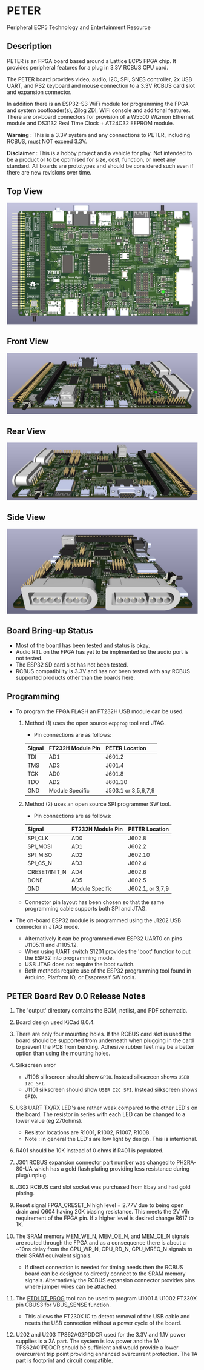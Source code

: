 # PETER
Peripheral ECP5 Technology and Entertainment Resource

## Description
PETER is an FPGA board based around a Lattice ECP5 FPGA chip. It provides peripheral features for a plug in 3.3V RCBUS CPU card. 

The PETER board provides video, audio, I2C, SPI, SNES controller, 2x USB UART, and PS2 keyboard and mouse connection to a 3.3V RCBUS card slot and expansion connector. 

In addition there is an ESP32-S3 WiFi module for programming the FPGA and system bootloader(s), Zilog ZDI, WiFi console and additonal features. There are on-board connectors for provision of a W5500 Wizmon Ethernet module and DS3132 Real Time Clock + AT24C32 EEPROM module.

**Warning** : This is a 3.3V system and any connections to PETER, including RCBUS, must NOT exceed 3.3V.

**Disclaimer** : This is a hobby project and a vehicle for play. Not intended to be a product or to be optimised for size, cost, function, or meet any standard. All boards are prototypes and should be considered such even if there are new revisions over time.

## Top View
![PETER Top View Board Image](output/PETER_V0_3d_Top.jpg "Top View of the Peripheral ECP5 Technology and Entertainment Resource board.")

## Front View
![PETER Front View Board Image](output/PETER_V0_3d_Front2.jpg "Top View of the Peripheral ECP5 Technology and Entertainment Resource board.")

## Rear View
![PETER Rear View Board Image](output/PETER_V0_3d_Rear2.jpg "Top View of the Peripheral ECP5 Technology and Entertainment Resource board.")

## Side View
![PETER Side View Board Image](output/PETER_V0_3d_Side.jpg "Top View of the Peripheral ECP5 Technology and Entertainment Resource board.")

## Board Bring-up Status
   - Most of the board has been tested and status is okay.
   - Audio RTL on the FPGA has yet to be implmented so the audio port is not tested.
   - The ESP32 SD card slot has not been tested.
   - RCBUS compatibility is 3.3V and has not been tested with any RCBUS supported products other than the boards here.

## Programming
* To program the FPGA FLASH an FT232H USB module can be used.
   1. Method (1) uses the open source `ecpprog` tool and JTAG. 
       - Pin connections are as follows:

      | Signal        |  FT232H Module Pin  | PETER Location |
      | ------------- | ------------------- | ---------------- |
      | TDI           | AD1 | J601.2 |
      | TMS           | AD3 | J601.4 |
      | TCK           | AD0 | J601.8 |
      | TDO           | AD2 | J601.10 |
      | GND      | Module Specific | J503.1 or 3,5,6,7,9 |

   2. Method (2) uses an open source SPI programmer SW tool. 
       - Pin connections are as follows:

      | Signal        |  FT232H Module Pin  | PETER Location |
      | ------------- | ------------------- | ---------------- |
      | SPI_CLK       | AD0 | J602.8 |
      | SPI_MOSI      | AD1 | J602.2 |
      | SPI_MISO      | AD2 | J602.10 |
      | SPI_CS_N      | AD3 | J602.4 |
      | CRESET/INIT_N | AD4 | J602.6 |
      | DONE          | AD5 | J602.5 |
      | GND      | Module Specific | J602.1, or 3,7,9 |

   - Connector pin layout has been chosen so that the same programming cable supports both SPI and JTAG.

* The on-board ESP32 module is programmed using the J1202 USB connector in JTAG mode. 
   - Alternatively it can be programmed over ESP32 UART0 on pins J1105.11 and J1105.12. 
   - When using UART switch S1201 provides the 'boot' function to put the ESP32 into programming mode. 
   - USB JTAG does not require the boot switch. 
   - Both methods require use of the ESP32 programming tool found in Arduino, Platform IO, or Esspressif SW tools.

## PETER Board Rev 0.0 Release Notes

1. The 'output' directory contains the BOM, netlist, and PDF schematic.

2. Board design used KiCad 8.0.4.

3. There are only four mounting holes. If the RCBUS card slot is used the board should be supported from underneath when plugging in the card to prevent the PCB from bending. Adhesive rubber feet may be a better option than using the mounting holes.

4. Silkscreen error
   - J1106 silkscreen should show `GPIO`. Instead silkscreen shows `USER I2C SPI`.
   - J1101 silkscreen should show `USER I2C SPI`. Instead silkscreen shows `GPIO`.

5. USB UART TX/RX LED's are rather weak compared to the other LED's on the board. The resistor in series with each LED can be changed to a lower value (eg 270ohms).
   - Resistor locations are R1001, R1002, R1007, R1008.
   - Note : in general the LED's are low light by design. This is intentional.

6. R401 should be 10K instead of 0 ohms if R401 is populated.

7. J301 RCBUS expansion connector part number was changed to PH2RA-80-UA which has a gold flash plating providing less resistance during plug/unplug. 

8. J302 RCBUS card slot socket was purchased from Ebay and had gold plating. 

9. Reset signal FPGA_CRESET_N high level = 2.77V due to being open drain and Q604 having 20K biasing resistance. This meets the 2V Vih requirement of the FPGA pin. If a higher level is desired change R617 to 1K.

10. The SRAM memory MEM_WE_N, MEM_OE_N, and MEM_CE_N signals are routed through the FPGA and as a consequence there is about a ~10ns delay from the CPU_WR_N, CPU_RD_N, CPU_MREQ_N signals to their SRAM equivalent signals. 
    - If direct connection is needed for timing needs then the RCBUS board can be designed to directly connect to the SRAM memory signals. Alternatively the RCBUS expansion connector provides pins where jumper wires can be attached.

11. The [FTDI DT_PROG](https://www.ftdichip.com/Support/Documents/AppNotes/AN_124_User_Guide_For_FT_PROG.pdf) tool can be used to program U1001 & U1002 FT230X pin CBUS3 for VBUS_SENSE function. 
    - This allows the FT230X IC to detect removal of the USB cable and resets the USB connection without a power cycle of the board.

12. U202 and U203 TPS62A02PDDCR used for the 3.3V and 1.1V power supplies is a 2A part. The system is low power and the 1A TPS62A01PDDCR should be sufficient and would provide a lower overcurrent trip point providing enhanced overcurrent protection. The 1A part is footprint and circuit compatible.